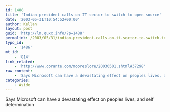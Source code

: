```yaml
---
id: 1488
title: 'Indian president calls on IT sector to switch to open source'
date: '2003-05-31T10:54:52+00:00'
author: Kellan
layout: post
guid: 'http://lm.quxx.info/?p=1488'
permalink: /2003/05/31/indian-president-calls-on-it-sector-to-switch-to-open-source/
typo_id:
    - '1486'
mt_id:
    - '814'
link_related:
    - 'http://www.corante.com/mooreslore/20030501.shtml#37298'
raw_content:
    - 'Says Microsoft can have a devastating effect on peoples lives, and self determination'
categories:
    - Aside
---
```


Says Microsoft can have a devastating effect on peoples lives, and self determination
